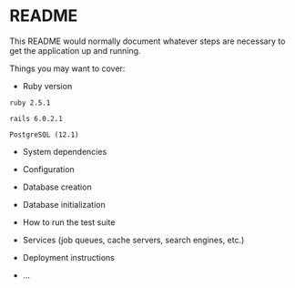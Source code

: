 # README

This README would normally document whatever steps are necessary to get the
application up and running.

Things you may want to cover:

* Ruby version

```ruby 2.5.1 ```

```rails 6.0.2.1 ```

```PostgreSQL (12.1)```

* System dependencies

* Configuration

* Database creation

* Database initialization

* How to run the test suite

* Services (job queues, cache servers, search engines, etc.)

* Deployment instructions

* ...
